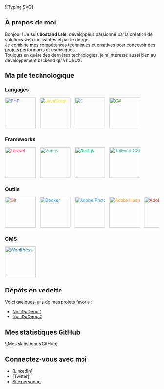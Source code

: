 ![Typing SVG]

## À propos de moi.
Bonjour ! Je suis **Rostand Lele**, développeur passionné par la création de solutions web innovantes et par le design.  
Je combine mes compétences techniques et créatives pour concevoir des projets performants et esthétiques.  
Toujours en quête des dernières technologies, je m'intéresse aussi bien au développement backend qu'à l'UI/UX.

## Ma pile technologique

### Langages
<div style="overflow-x: auto; white-space: nowrap;">
  <img src="https://cdn.jsdelivr.net/npm/simple-icons@v6/icons/php.svg" alt="PHP" style="height:100px; margin-right:10px; color: rgb(79, 91, 147);" />
  <img src="https://cdn.jsdelivr.net/npm/simple-icons@v6/icons/javascript.svg" alt="JavaScript" style="height:100px; margin-right:10px; color: rgb(247, 223, 30);" />
  <img src="https://cdn.jsdelivr.net/npm/simple-icons@v6/icons/c.svg" alt="C" style="height:100px; margin-right:10px; color: rgb(168, 185, 204);" />
  <img src="https://cdn.jsdelivr.net/npm/simple-icons@v6/icons/csharp.svg" alt="C#" style="height:100px; margin-right:10px; color: rgb(23, 134, 0);" />
</div>

### Frameworks
<div style="overflow-x: auto; white-space: nowrap;">
  <img src="https://cdn.jsdelivr.net/npm/simple-icons@v6/icons/laravel.svg" alt="Laravel" style="height:100px; margin-right:10px; color: rgb(255, 45, 85);" />
  <img src="https://cdn.jsdelivr.net/npm/simple-icons@v6/icons/vuedotjs.svg" alt="Vue.js" style="height:100px; margin-right:10px; color: rgb(65, 184, 131);" />
  <img src="https://cdn.jsdelivr.net/npm/simple-icons@v6/icons/nuxtdotjs.svg" alt="Nuxt.js" style="height:100px; margin-right:10px; color: rgb(0, 220, 130);" />
  <img src="https://cdn.jsdelivr.net/npm/simple-icons@v6/icons/tailwindcss.svg" alt="Tailwind CSS" style="height:100px; margin-right:10px; color: rgb(56, 178, 172);" />
</div>

### Outils
<div style="overflow-x: auto; white-space: nowrap;">
  <img src="https://cdn.jsdelivr.net/npm/simple-icons@v6/icons/git.svg" alt="Git" style="height:100px; margin-right:10px; color: rgb(240, 80, 50);" />
  <img src="https://cdn.jsdelivr.net/npm/simple-icons@v6/icons/docker.svg" alt="Docker" style="height:100px; margin-right:10px; color: rgb(36, 150, 237);" />
  <img src="https://cdn.jsdelivr.net/npm/simple-icons@v6/icons/adobephotoshop.svg" alt="Adobe Photoshop" style="height:100px; margin-right:10px; color: rgb(49, 168, 255);" />
  <img src="https://cdn.jsdelivr.net/npm/simple-icons@v6/icons/adobeillustrator.svg" alt="Adobe Illustrator" style="height:100px; margin-right:10px; color: rgb(255, 154, 0);" />
  <img src="https://cdn.jsdelivr.net/npm/simple-icons@v6/icons/adobeindesign.svg" alt="Adobe InDesign" style="height:100px; margin-right:10px; color: rgb(224, 60, 49);" />
  <img src="https://cdn.jsdelivr.net/npm/simple-icons@v6/icons/adobexd.svg" alt="Adobe XD" style="height:100px; margin-right:10px; color: rgb(255, 97, 246);" />
</div>

### CMS
<div style="overflow-x: auto; white-space: nowrap;">
  <img src="https://cdn.jsdelivr.net/npm/simple-icons@v6/icons/wordpress.svg" alt="WordPress" style="height:100px; margin-right:10px; color: rgb(33, 117, 155);" />
</div>

## Dépôts en vedette
Voici quelques-uns de mes projets favoris :  
- [NomDuDepot1](lien-vers-le-depot)  
- [NomDuDepot2](lien-vers-le-depot)

## Mes statistiques GitHub
![Mes statistiques GitHub]

## Connectez-vous avec moi
- [LinkedIn]
- [Twitter]
- [Site personnel](lien-vers-votre-site)
